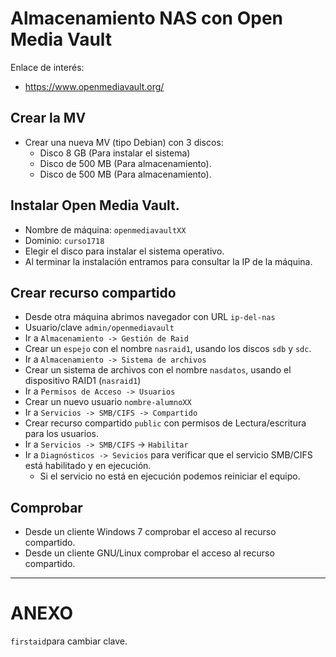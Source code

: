 

# Almacenamiento NAS con Open Media Vault

Enlace de interés: 
* https://www.openmediavault.org/

## Crear la MV

* Crear una nueva MV (tipo Debian) con 3 discos:
    * Disco 8 GB (Para instalar el sistema)
    * Disco de 500 MB (Para almacenamiento).
    * Disco de 500 MB (Para almacenamiento).
    
## Instalar Open Media Vault.

* Nombre de máquina: `openmediavaultXX`
* Dominio: `curso1718`
* Elegir el disco para instalar el sistema operativo.
* Al terminar la instalación entramos para consultar la IP de la máquina.

## Crear recurso compartido

* Desde otra máquina abrimos navegador con URL `ip-del-nas`
* Usuario/clave `admin/openmediavault`
* Ir a `Almacenamiento -> Gestión de Raid`
* Crear un `espejo` con el nombre `nasraid1`, usando los discos `sdb` y `sdc`.
* Ir a `Almacenamiento -> Sistema de archivos`
* Crear un sistema de archivos con el nombre `nasdatos`, usando el dispositivo RAID1 (`nasraid1`)
* Ir a `Permisos de Acceso -> Usuarios`
* Crear un nuevo usuario `nombre-alumnoXX`
* Ir a `Servicios -> SMB/CIFS -> Compartido`
* Crear recurso compartido `public` con permisos de Lectura/escritura para los usuarios.
* Ir a `Servicios -> SMB/CIFS` -> `Habilitar`
* Ir a `Diagnósticos -> Sevicios` para verificar que el servicio SMB/CIFS está habilitado y en ejecución.
    * Si el servicio no está en ejecución podemos reiniciar el equipo.

## Comprobar

* Desde un cliente Windows 7 comprobar el acceso al recurso compartido.
* Desde un cliente GNU/Linux comprobar el acceso al recurso compartido.

---

# ANEXO

`firstaid`para cambiar clave.
